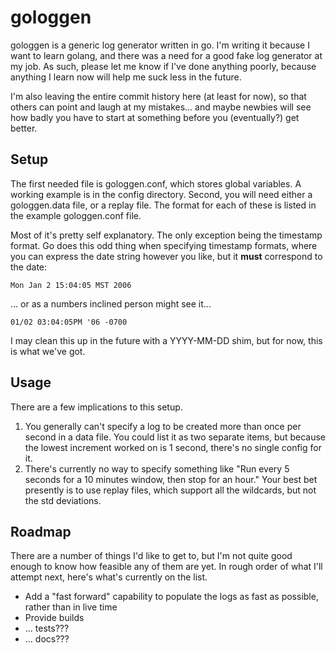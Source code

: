 # gologgen

gologgen is a generic log generator written in go. I'm writing it because I want to learn golang, and there was a need for a good fake log generator at my job. As such, please let me know if I've done anything poorly, because anything I learn now will help me suck less in the future.

I'm also leaving the entire commit history here (at least for now), so that others can point and laugh at my mistakes... and maybe newbies will see how badly you have to start at something before you (eventually?) get better.

## Setup

The first needed file is gologgen.conf, which stores global variables. A working example is in the config directory. Second, you will need either a gologgen.data file, or a replay file. The format for each of these is listed in the example gologgen.conf file.

Most of it's pretty self explanatory. The only exception being the timestamp format. Go does this odd thing when specifying timestamp formats, where you can express the date string however you like, but it **must** correspond to the date:

    Mon Jan 2 15:04:05 MST 2006

... or as a numbers inclined person might see it...

    01/02 03:04:05PM '06 -0700

I may clean this up in the future with a YYYY-MM-DD shim, but for now, this is what we've got.

## Usage

There are a few implications to this setup.

1. You generally can't specify a log to be created more than once per second in a data file. You could list it as two separate items, but because the lowest increment worked on is 1 second, there's no single config for it.
2. There's currently no way to specify something like "Run every 5 seconds for a 10 minutes window, then stop for an hour." Your best bet presently is to use replay files, which support all the wildcards, but not the std deviations.

## Roadmap

There are a number of things I'd like to get to, but I'm not quite good enough to know how feasible any of them are yet. In rough order of what I'll attempt next, here's what's currently on the list.

* Add a "fast forward" capability to populate the logs as fast as possible, rather than in live time
* Provide builds
* ... tests???
* ... docs???
